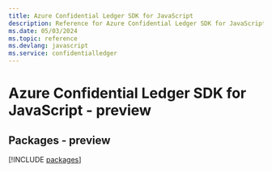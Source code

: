```yaml
---
title: Azure Confidential Ledger SDK for JavaScript
description: Reference for Azure Confidential Ledger SDK for JavaScript
ms.date: 05/03/2024
ms.topic: reference
ms.devlang: javascript
ms.service: confidentialledger
---
```

# Azure Confidential Ledger SDK for JavaScript - preview
## Packages - preview
[!INCLUDE [packages](confidential-ledger-index.md)]